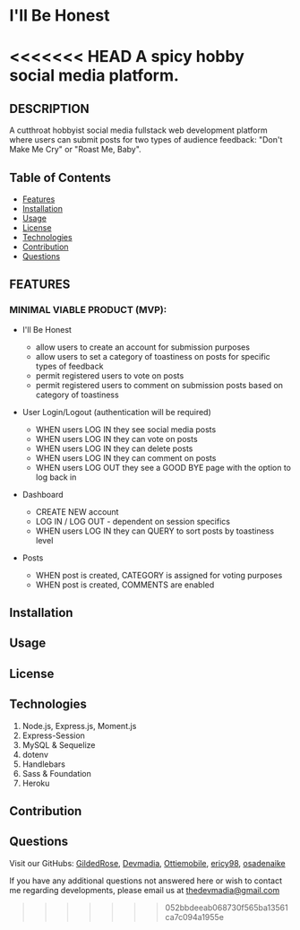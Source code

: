 # I'll Be Honest
<<<<<<< HEAD
A spicy hobby social media platform.
=======

## DESCRIPTION

A cutthroat hobbyist social media fullstack web development platform where users can submit posts for two types of audience feedback: "Don't Make Me Cry" or "Roast Me, Baby".


  ## Table of Contents

  * [Features](#features)
  * [Installation](#installation)
  * [Usage](#usage)
  * [License](#license)
  * [Technologies](#technologies)
  * [Contribution](#contribution)
  * [Questions](#questions) 
  
  ## FEATURES
  
  ### MINIMAL VIABLE PRODUCT (MVP):

  * I'll Be Honest 
    * allow users to create an account for submission purposes
    * allow users to set a category of toastiness on posts for specific types of feedback
    * permit registered users to vote on posts
    * permit registered users to comment on submission posts based on category of toastiness

  * User Login/Logout (authentication will be required)
    * WHEN users LOG IN they see social media posts
    * WHEN users LOG IN they can vote on posts
    * WHEN users LOG IN they can delete posts
    * WHEN users LOG IN they can comment on posts
    * WHEN users LOG OUT they see a GOOD BYE page with the option to log back in

  * Dashboard
    * CREATE NEW account
    * LOG IN / LOG OUT - dependent on session specifics
    * WHEN users LOG IN they can QUERY to sort posts by toastiness level

  * Posts
    * WHEN post is created, CATEGORY is assigned for voting purposes
    * WHEN post is created, COMMENTS are enabled
  
  ## Installation

  ## Usage

  ## License

  ## Technologies

  1. Node.js, Express.js, Moment.js
  2. Express-Session
  3. MySQL & Sequelize
  4. dotenv
  5. Handlebars
  6. Sass & Foundation
  7. Heroku

  ## Contribution

  ## Questions

 Visit our GitHubs: [GildedRose](https://github.com/GildedRose), 
 [Devmadia](https://github.com/Devmadia),
 [Ottiemobile](https://github.com/Ottiemobile),
 [ericy98](https://github.com/ericy98),
 [osadenaike](https://github.com/osadenaike)

  If you have any additional questions not answered here or wish to contact me regarding developments, please email us at 
  [thedevmadia@gmail.com](mailto:thedevmadia@gmail.com)
>>>>>>> 052bbdeeab068730f565ba13561ca7c094a1955e
